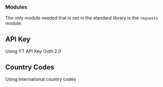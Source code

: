 

### Modules

The only module needed that is not in the standard library is the `requests` module.


## API Key 

Using YT API Key Outh 2.0

## Country Codes

Using International country codes
